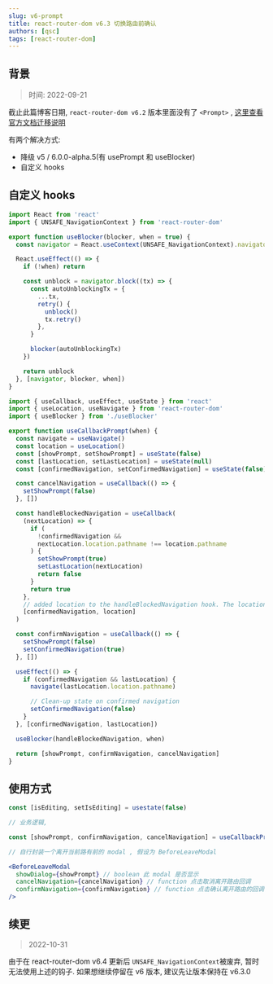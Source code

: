 ```yaml
---
slug: v6-prompt
title: react-router-dom v6.3 切换路由前确认
authors: [qsc]
tags: [react-router-dom]
---
```


## 背景

> 时间: 2022-09-21

截止此篇博客日期, `react-router-dom v6.2` 版本里面没有了 `<Prompt>` , [这里查看官方文档迁移说明](https://reactrouter.com/en/v6.3.0/upgrading/v5#prompt-is-not-currently-supported)

有两个解决方式:

- 降级 v5 / 6.0.0-alpha.5(有 usePrompt 和 useBlocker)
- 自定义 hooks

## 自定义 hooks

```js title="/src/hooks//useBlocker.js"
import React from 'react'
import { UNSAFE_NavigationContext } from 'react-router-dom'

export function useBlocker(blocker, when = true) {
  const navigator = React.useContext(UNSAFE_NavigationContext).navigator

  React.useEffect(() => {
    if (!when) return

    const unblock = navigator.block((tx) => {
      const autoUnblockingTx = {
        ...tx,
        retry() {
          unblock()
          tx.retry()
        },
      }

      blocker(autoUnblockingTx)
    })

    return unblock
  }, [navigator, blocker, when])
}
```

```jsx title="/src/hooks/useCallbackPrompt.js"
import { useCallback, useEffect, useState } from 'react'
import { useLocation, useNavigate } from 'react-router-dom'
import { useBlocker } from './useBlocker'

export function useCallbackPrompt(when) {
  const navigate = useNavigate()
  const location = useLocation()
  const [showPrompt, setShowPrompt] = useState(false)
  const [lastLocation, setLastLocation] = useState(null)
  const [confirmedNavigation, setConfirmedNavigation] = useState(false)

  const cancelNavigation = useCallback(() => {
    setShowPrompt(false)
  }, [])

  const handleBlockedNavigation = useCallback(
    (nextLocation) => {
      if (
        !confirmedNavigation &&
        nextLocation.location.pathname !== location.pathname
      ) {
        setShowPrompt(true)
        setLastLocation(nextLocation)
        return false
      }
      return true
    },
    // added location to the handleBlockedNavigation hook. The location object changes and the location.pathname value remains outdated.
    [confirmedNavigation, location]
  )

  const confirmNavigation = useCallback(() => {
    setShowPrompt(false)
    setConfirmedNavigation(true)
  }, [])

  useEffect(() => {
    if (confirmedNavigation && lastLocation) {
      navigate(lastLocation.location.pathname)

      // Clean-up state on confirmed navigation
      setConfirmedNavigation(false)
    }
  }, [confirmedNavigation, lastLocation])

  useBlocker(handleBlockedNavigation, when)

  return [showPrompt, confirmNavigation, cancelNavigation]
}
```

## 使用方式

```jsx
const [isEditing, setIsEditing] = usestate(false)

// 业务逻辑,

const [showPrompt, confirmNavigation, cancelNavigation] = useCallbackPrompt(isEditing)

// 自行封装一个离开当前路有前的 modal , 假设为 BeforeLeaveModal

<BeforeLeaveModal
  showDialog={showPrompt} // boolean 此 modal 是否显示
  cancelNavigation={cancelNavigation} // function 点击取消离开路由回调
  confirmNavigation={confirmNavigation} // function 点击确认离开路由的回调
/>

```

## 续更

> 2022-10-31

由于在 react-router-dom v6.4 更新后 `UNSAFE_NavigationContext`被废弃, 暂时无法使用上述的钩子.
如果想继续停留在 v6 版本, 建议先让版本保持在 v6.3.0
